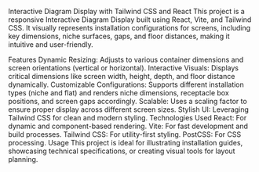 Interactive Diagram Display with Tailwind CSS and React
This project is a responsive Interactive Diagram Display built using React, Vite, and Tailwind CSS. It visually represents installation configurations for screens, including key dimensions, niche surfaces, gaps, and floor distances, making it intuitive and user-friendly.

Features
Dynamic Resizing: Adjusts to various container dimensions and screen orientations (vertical or horizontal).
Interactive Visuals: Displays critical dimensions like screen width, height, depth, and floor distance dynamically.
Customizable Configurations: Supports different installation types (niche and flat) and renders niche dimensions, receptacle box positions, and screen gaps accordingly.
Scalable: Uses a scaling factor to ensure proper display across different screen sizes.
Stylish UI: Leveraging Tailwind CSS for clean and modern styling.
Technologies Used
React: For dynamic and component-based rendering.
Vite: For fast development and build processes.
Tailwind CSS: For utility-first styling.
PostCSS: For CSS processing.
Usage
This project is ideal for illustrating installation guides, showcasing technical specifications, or creating visual tools for layout planning.
